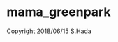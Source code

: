 # mama_greenpark

<html>
<head>

<meta charset="UTF-8">
<meta http-equiv="Content-Type" content="text/html; charset=UTF-8">
<meta http-equiv="X-UA-Compatible" content="IE=EmulateIE10" />
<meta http-equiv="X-UA-Compatible" content="IE=edge">

<!--ここから上はお決まりの定型文です-->


<!--ここからが表現の書式などを決めるcssという部分-->

<style type="text/css">
 p {
color: #ffffff;
font-size: 1.5em;
 }
 

 .red {color:#ff0000;}
 .grey {color:#ffffff; background:#999999;}
 .snow {color:#fffafa;}
 .yellow {color:#ff0000; background:#ffff00;}
 .blue {color:#0000ff;}
 .white {color:#ffffff; blinking;}
 .waku {border:2px dotted #99cc66;
　　　　　　line-height: 200%;
　　　　　　padding: 10px;}

 
 main {
background-color: rgba(255, 255, 255, 0.5);
}

section {
background-color: rgba(0, 225, 0, 0.3);
}
 

/* 点滅 */
.blinking{
	-webkit-animation:blink 1.5s ease-in-out infinite alternate;
    -moz-animation:blink 1.5s ease-in-out infinite alternate;
    animation:blink 1.5s ease-in-out infinite alternate;
}
@-webkit-keyframes blink{
    0% {opacity:0;}
    100% {opacity:1;}
}
@-moz-keyframes blink{
    0% {opacity:0;}
    100% {opacity:1;}
}
@keyframes blink{
    0% {opacity:0;}
    100% {opacity:1;}
}

#wrap {background:none} /*PC用の背景はオフ 背景を指定する部分*/
body::before {
  content:"";
  display:block;
  position:fixed;
  top:0;
  left:0;
  z-index:-1;
  width:100%;
  height:100vh;
  background:url(20211003_017.JPG) center/cover no-repeat; /*fixedをトル！*/
  -webkit-background-size:cover;/*Android4*/
  }
  
a.p:hover {
    position: relative;
    text-decoration: none;
}
a.p span {
    display: none;
    position: relative;
    top: -0.5em;
    left: 2em;
}
a.p:hover span {
    border: none;
    display: block;
    width: 800px;
}   
 

@media	screen and (min-width: 540px),
	screen and (orientation: landscape) {
   p.note { display: none; }
}

</style>

<link href="https://cdnjs.cloudflare.com/ajax/libs/lightbox2/2.7.1/css/lightbox.css" rel="stylesheet">

</head>

<body>


<p class="note">
  モバイル端末をお使いの場合は、画面を横向きにすると
  より見やすくご覧頂けます。
</p>
    
<!--ここまでは定型文としてそのままコピペして再利用します—>

<!—リンクの作り方、例—>
<a href="ここにリンク先のURLを入れる" target="_blank" rel="noopener noreferrer">新規タブで開く</a>

<!—ぱんくずリストの表示例—>
<!--今回は未使用
<p><a href="https://torokoid.github.io/fts_home">Home</a>>同窓会</p>
—>

<!—表題の表示、背景黄色、流れ文字の例—>
<h1><span class="yellow"><marquee behavior="alternate">!!! 2021年10月3日(日)宝積寺グリーンパークのコスモス、ママおさんぽ !!!</marquee></span></h1>


<div style="background-color:rgb(255,255,255,0.3);”>

<!—QRコードの表示例—>
<p align="left"> <img src="qr.png" alt="アクセス用QRコード" width="100">アクセス用QRコード</p>


<h3><span class="white">コスモスはまだ７分咲きだけど、ママはごきげん ！</span></h3>
<a href="20211003_001.JPG" data-lightbox="abc"><img src="20211003_001.JPG" alt="サンプル画像" width="900" /></a>
<a href="20211003_002.JPG" data-lightbox="abc"><img src="20211003_002.JPG" alt="サンプル画像" width="900" /></a>
<a href="20211003_003.JPG" data-lightbox="abc"><img src="20211003_003.JPG" alt="サンプル画像" width="900" /></a>
<a href="20211003_004.JPG" data-lightbox="abc"><img src="20211003_004.JPG" alt="サンプル画像" width="900" /></a>
<a href="20211003_005.JPG" data-lightbox="abc"><img src="20211003_005.JPG" alt="サンプル画像" width="900" /></a>
<a href="20211003_006.JPG" data-lightbox="abc"><img src="20211003_006.JPG" alt="サンプル画像" width="900" /></a>
<a href="20211003_007.JPG" data-lightbox="abc"><img src="20211003_007.JPG" alt="サンプル画像" width="900" /></a>
<a href="20211003_008.JPG" data-lightbox="abc"><img src="20211003_008.JPG" alt="サンプル画像" width="900" /></a>
<a href="20211003_009.JPG" data-lightbox="abc"><img src="20211003_009.JPG" alt="サンプル画像" width="900" /></a>
<a href="20211003_010.JPG" data-lightbox="abc"><img src="20211003_010.JPG" alt="サンプル画像" width="900" /></a>
<a href="20211003_011.JPG" data-lightbox="abc"><img src="20211003_011.JPG" alt="サンプル画像" width="900" /></a>
<a href="20211003_012.JPG" data-lightbox="abc"><img src="20211003_012.JPG" alt="サンプル画像" width="900" /></a>
<a href="20211003_013.JPG" data-lightbox="abc"><img src="20211003_013.JPG" alt="サンプル画像" width="900" /></a>
<a href="20211003_014.JPG" data-lightbox="abc"><img src="20211003_014.JPG" alt="サンプル画像" width="900" /></a>
<a href="20211003_015.JPG" data-lightbox="abc"><img src="20211003_015.JPG" alt="サンプル画像" width="900" /></a>
<a href="20211003_016.JPG" data-lightbox="abc"><img src="20211003_016.JPG" alt="サンプル画像" width="900" /></a>
<a href="20211003_017.JPG" data-lightbox="abc"><img src="20211003_017.JPG" alt="サンプル画像" width="900" /></a>
<a href="20211003_018.JPG" data-lightbox="abc"><img src="20211003_018.JPG" alt="サンプル画像" width="900" /></a>
<a href="20211003_019.JPG" data-lightbox="abc"><img src="20211003_019.JPG" alt="サンプル画像" width="900" /></a>
<a href="20211003_020.JPG" data-lightbox="abc"><img src="20211003_020.JPG" alt="サンプル画像" width="900" /></a>


</div>
<br><br><br><br><br><br><br><br><br><br>



<!-- フッタ -->
 <footer>
 Copyright 2018/06/15 S.Hada
 </footer>

<!--HPにさまざまなJavaScriptを呼び込むための書式-->
<script src="https://code.jquery.com/jquery-1.12.4.min.js" type="text/javascript"></script>
<script src="https://cdnjs.cloudflare.com/ajax/libs/lightbox2/2.7.1/js/lightbox.min.js" type="text/javascript"></script>

<script type='text/javascript' src='https://torokoid.github.io/shiba/jquery.js?ver=1.12.4'></script>
<script src="https://torokoid.github.io/shiba/jquery.goup.min.js"></script>
<script src="https://torokoid.github.io/shiba/my.js"></script>


</body>

</html>
